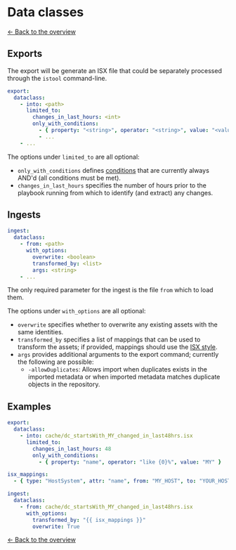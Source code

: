 # Data classes

[<- Back to the overview](../README.md)

## Exports

The export will be generate an ISX file that could be separately processed through the `istool` command-line.

```yml
export:
  dataclass:
    - into: <path>
      limited_to:
        changes_in_last_hours: <int>
        only_with_conditions:
          - { property: "<string>", operator: "<string>", value: "<value>" }
          - ...
    - ...
```

The options under `limited_to` are all optional:

- `only_with_conditions` defines [conditions](conditions.md) that are currently always AND'd (all conditions must be met).
- `changes_in_last_hours` specifies the number of hours prior to the playbook running from which to identify (and extract) any changes.

## Ingests

```yml
ingest:
  dataclass:
    - from: <path>
      with_options:
        overwrite: <boolean>
        transformed_by: <list>
        args: <string>
    - ...
```

The only required parameter for the ingest is the file `from` which to load them.

The options under `with_options` are all optional:

- `overwrite` specifies whether to overwrite any existing assets with the same identities.
- `transformed_by` specifies a list of mappings that can be used to transform the assets; if provided, mappings should use the [ISX style](mappings.md#isx-style).
- `args` provides additional arguments to the export command; currently the following are possible:
  - `-allowDuplicates`: Allows import when duplicates exists in the imported metadata or when imported metadata matches duplicate objects in the repository.

## Examples

```yml
export:
  dataclass:
    - into: cache/dc_startsWith_MY_changed_in_last48hrs.isx
      limited_to:
        changes_in_last_hours: 48
        only_with_conditions:
          - { property: "name", operator: "like {0}%", value: "MY" }

isx_mappings:
  - { type: "HostSystem", attr: "name", from: "MY_HOST", to: "YOUR_HOST" }

ingest:
  dataclass:
    - from: cache/dc_startsWith_MY_changed_in_last48hrs.isx
      with_options:
        transformed_by: "{{ isx_mappings }}"
        overwrite: True
```

[<- Back to the overview](../README.md)
